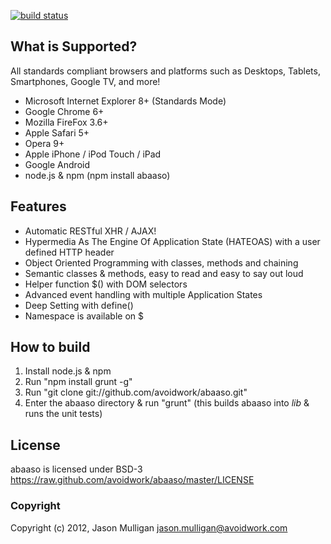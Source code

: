 [![build status](https://secure.travis-ci.org/avoidwork/abaaso.png)](http://travis-ci.org/avoidwork/abaaso)
## What is Supported?

All standards compliant browsers and platforms such as Desktops, Tablets, Smartphones, Google TV, and more!

* Microsoft Internet Explorer 8+ (Standards Mode)
* Google Chrome 6+
* Mozilla FireFox 3.6+
* Apple Safari 5+
* Opera 9+
* Apple iPhone / iPod Touch / iPad
* Google Android
* node.js & npm (npm install abaaso)

## Features

* Automatic RESTful XHR / AJAX!
* Hypermedia As The Engine Of Application State (HATEOAS) with a user defined HTTP header
* Object Oriented Programming with classes, methods and chaining
* Semantic classes & methods, easy to read and easy to say out loud
* Helper function $() with DOM selectors
* Advanced event handling with multiple Application States
* Deep Setting with define()
* Namespace is available on $

## How to build

1. Install node.js & npm
2. Run "npm install grunt -g"
3. Run "git clone git://github.com/avoidwork/abaaso.git"
4. Enter the abaaso directory & run "grunt" (this builds abaaso into _lib_ & runs the unit tests)

## License

abaaso is licensed under BSD-3 https://raw.github.com/avoidwork/abaaso/master/LICENSE

### Copyright

Copyright (c) 2012, Jason Mulligan <jason.mulligan@avoidwork.com>
